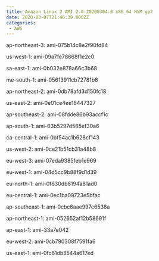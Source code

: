 ```yaml
---
title: Amazon Linux 2 AMI 2.0.20200304.0 x86_64 HVM gp2
date: 2020-03-07T21:46:39.000ZZ
categories:
 - AWS
---
```


ap-northeast-3: ami-075b14c8e2f90fd84

us-west-1: ami-09a7fe78668f1e2c0

sa-east-1: ami-0b032e878a66c3b68

me-south-1: ami-05613911cb72781b8

ap-northeast-2: ami-0db78afd3d150fc18

us-east-2: ami-0e01ce4ee18447327

ap-southeast-2: ami-08fdde86b93accf1c

ap-south-1: ami-03b5297d565ef30a6

ca-central-1: ami-0bf54ac1b628cf143

us-west-2: ami-0ce21b51cb31a48b8

eu-west-3: ami-07eda9385feb1e969

eu-west-1: ami-04d5cc9b88f9d1d39

eu-north-1: ami-0f630db6194a81ad0

eu-central-1: ami-0ec1ba09723e5bfac

ap-southeast-1: ami-0cbc6aae997c6538a

ap-northeast-1: ami-052652af12b58691f

ap-east-1: ami-33a7e042

eu-west-2: ami-0cb790308f7591fa6

us-east-1: ami-0fc61db8544a617ed


